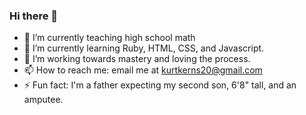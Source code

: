 ### Hi there 👋

- 🔭 I’m currently teaching high school math
- 🌱 I’m currently learning Ruby, HTML, CSS, and Javascript.
- 🤔 I’m working towards mastery and loving the process.
- 📫 How to reach me: email me at kurtkerns20@gmail.com
- ⚡ Fun fact: I'm a father expecting my second son, 6'8" tall, and an amputee.
